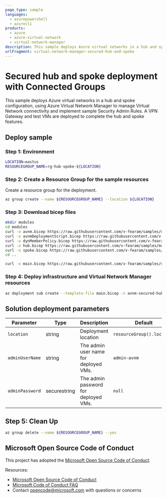 ```yaml
---
page_type: sample
languages:
  - azurepowershell
  - azurecli
products:
  - azure
  - azure-virtual-network
  - virtual-network-manager
description: This sample deploys Azure virtual networks in a hub and spoke connectivity configuration, using Azure Virtual Network Manager to manage Virtual Network connectivity and implement sample Security Admin Rules. A VPN gateway and test VMs are included.
urlFragment: virtual-network-manager-secured-hub-and-spoke
---
```


# Secured hub and spoke deployment with Connected Groups

This sample deploys Azure virtual networks in a hub and spoke configuration, using Azure Virtual Network Manager to manage Virtual Network connectivity and implement sample Security Admin Rules. A VPN Gateway and test VMs are deployed to complete the hub and spoke features.

## Deploy sample

### Step 1: Environment

```bash
LOCATION=eastus
RESOURCEGROUP_NAME=rg-hub-spoke-${LOCATION}
```

### Step 2: Create a Resource Group for the sample resources

Create a resource group for the deployment.

```bash
az group create --name ${RESOURCEGROUP_NAME} --location ${LOCATION}
```

### Step 3: Download bicep files

```bash
mkdir modules
cd modules
curl -o avnm.bicep https://raw.githubusercontent.com/v-fearam/samples/main/solutions/avnm-secured-hub-and-spoke/bicep/modules/avnm.bicep
curl -o avnmDeploymentScript.bicep https://raw.githubusercontent.com/v-fearam/samples/main/solutions/avnm-secured-hub-and-spoke/bicep/modules/avnmDeploymentScript.bicep
curl -o dynMemberPolicy.bicep https://raw.githubusercontent.com/v-fearam/samples/main/solutions/avnm-secured-hub-and-spoke/bicep/modules/dynMemberPolicy.bicep
curl -o hub.bicep https://raw.githubusercontent.com/v-fearam/samples/main/solutions/avnm-secured-hub-and-spoke/bicep/modules/hub.bicep
curl -o spoke.bicep https://raw.githubusercontent.com/v-fearam/samples/main/solutions/avnm-secured-hub-and-spoke/bicep/modules/spoke.bicep
cd ..

curl -o main.bicep https://raw.githubusercontent.com/v-fearam/samples/main/solutions/avnm-secured-hub-and-spoke/bicep/main.bicep
```

### Step 4: Deploy infrastructure and Virtual Network Manager resources

```bash
az deployment sub create --template-file main.bicep -n avnm-secured-hub-and-spoke -l ${LOCATION} --parameters resourceGroupName=${RESOURCEGROUP_NAME} adminPassword=changeMe123!
```

## Solution deployment parameters

| Parameter       | Type         | Description                           | Default                    |
| --------------- | ------------ | ------------------------------------- | -------------------------- |
| `location`      | string       | Deployment location                   | `resourceGroup().location` |
| `adminUserName` | string       | The admin user name for deployed VMs. | `admin-avnm`               |
| `adminPassword` | securestring | The admin password for deployed VMs.  | `null`                     |

## Step 5: Clean Up

```bash
az group delete --name ${RESOURCEGROUP_NAME} --yes
```

## Microsoft Open Source Code of Conduct

This project has adopted the [Microsoft Open Source Code of Conduct](https://opensource.microsoft.com/codeofconduct/).

Resources:

- [Microsoft Open Source Code of Conduct](https://opensource.microsoft.com/codeofconduct/)
- [Microsoft Code of Conduct FAQ](https://opensource.microsoft.com/codeofconduct/faq/)
- Contact [opencode@microsoft.com](mailto:opencode@microsoft.com) with questions or concerns
